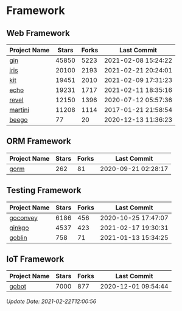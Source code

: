 # Framework

## Web Framework
| Project Name | Stars | Forks | Last Commit |
| ------------ | ----- | ----- | ----------- |
| [gin](https://github.com/gin-gonic/gin) | 45850 | 5223 | 2021-02-08 15:24:22 |
| [iris](https://github.com/kataras/iris) | 20100 | 2193 | 2021-02-21 20:24:01 |
| [kit](https://github.com/go-kit/kit) | 19451 | 2010 | 2021-02-09 17:31:23 |
| [echo](https://github.com/labstack/echo) | 19231 | 1717 | 2021-02-11 18:35:16 |
| [revel](https://github.com/revel/revel) | 12150 | 1396 | 2020-07-12 05:57:36 |
| [martini](https://github.com/go-martini/martini) | 11208 | 1114 | 2017-01-21 21:58:54 |
| [beego](https://github.com/astaxie/beego) | 77 | 20 | 2020-12-13 11:36:23 |

## ORM Framework
| Project Name | Stars | Forks | Last Commit |
| ------------ | ----- | ----- | ----------- |
| [gorm](https://github.com/jinzhu/gorm) | 262 | 81 | 2020-09-21 02:28:17 |

## Testing Framework
| Project Name | Stars | Forks | Last Commit |
| ------------ | ----- | ----- | ----------- |
| [goconvey](https://github.com/smartystreets/goconvey) | 6186 | 456 | 2020-10-25 17:47:07 |
| [ginkgo](https://github.com/onsi/ginkgo) | 4537 | 423 | 2021-02-17 19:30:31 |
| [goblin](https://github.com/franela/goblin) | 758 | 71 | 2021-01-13 15:34:25 |

## IoT Framework
| Project Name | Stars | Forks | Last Commit |
| ------------ | ----- | ----- | ----------- |
| [gobot](https://github.com/hybridgroup/gobot) | 7000 | 877 | 2020-12-01 09:54:44 |

*Update Date: 2021-02-22T12:00:56*